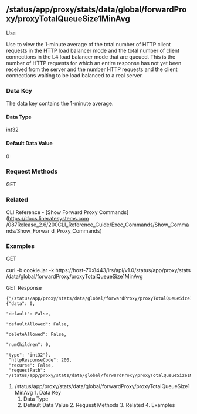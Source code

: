 ## /status/app/proxy/stats/data/global/forwardProxy/proxyTotalQueueSize1MinAvg

Use

Use to view the 1-minute average of the total number of HTTP client requests
in the HTTP load balancer mode and the total number of client connections in
the L4 load balancer mode that are queued. This is the number of HTTP requests
for which an entire response has not yet been received from the server and the
number HTTP requests and the client connections waiting to be load balanced to
a real server.

### Data Key

The data key contains the 1-minute average.

#### Data Type

int32

#### Default Data Value

0

### Request Methods

GET

### Related

CLI Reference - [Show Forward Proxy Commands](https://docs.lineratesystems.com
/087Release_2.6/200CLI_Reference_Guide/Exec_Commands/Show_Commands/Show_Forwar
d_Proxy_Commands)

### Examples

GET

curl -b cookie.jar -k https://host-70:8443/lrs/api/v1.0/status/app/proxy/stats
/data/global/forwardProxy/proxyTotalQueueSize1MinAvg

GET Response

    
    
    {"/status/app/proxy/stats/data/global/forwardProxy/proxyTotalQueueSize1MinAvg": {"data": 0,
                                                                                      "default": False,
                                                                                      "defaultAllowed": False,
                                                                                      "deleteAllowed": False,
                                                                                      "numChildren": 0,
                                                                                      "type": "int32"},
     "httpResponseCode": 200,
     "recurse": False,
     "requestPath": "/status/app/proxy/stats/data/global/forwardProxy/proxyTotalQueueSize1MinAvg"}
    

  1. /status/app/proxy/stats/data/global/forwardProxy/proxyTotalQueueSize1MinAvg
    1. Data Key
      1. Data Type
      2. Default Data Value
    2. Request Methods
    3. Related
    4. Examples

